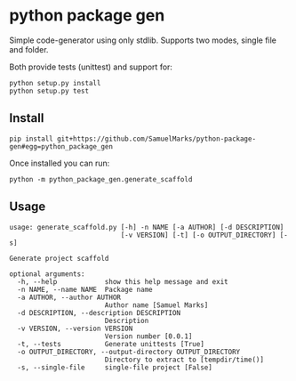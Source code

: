python package gen
==================

Simple code-generator using only stdlib. Supports two modes, single file and folder.

Both provide tests (unittest) and support for:

    python setup.py install
    python setup.py test

## Install

    pip install git+https://github.com/SamuelMarks/python-package-gen#egg=python_package_gen

Once installed you can run:

    python -m python_package_gen.generate_scaffold

## Usage

    usage: generate_scaffold.py [-h] -n NAME [-a AUTHOR] [-d DESCRIPTION]
                                [-v VERSION] [-t] [-o OUTPUT_DIRECTORY] [-s]
    
    Generate project scaffold
    
    optional arguments:
      -h, --help            show this help message and exit
      -n NAME, --name NAME  Package name
      -a AUTHOR, --author AUTHOR
                            Author name [Samuel Marks]
      -d DESCRIPTION, --description DESCRIPTION
                            Description
      -v VERSION, --version VERSION
                            Version number [0.0.1]
      -t, --tests           Generate unittests [True]
      -o OUTPUT_DIRECTORY, --output-directory OUTPUT_DIRECTORY
                            Directory to extract to [tempdir/time()]
      -s, --single-file     single-file project [False]
